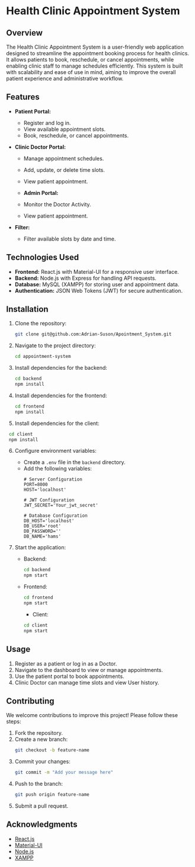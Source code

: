# Health Clinic Appointment System

## Overview
The Health Clinic Appointment System is a user-friendly web application designed to streamline the appointment booking process for health clinics. It allows patients to book, reschedule, or cancel appointments, while enabling clinic staff to manage schedules efficiently. This system is built with scalability and ease of use in mind, aiming to improve the overall patient experience and administrative workflow.

## Features
- **Patient Portal:**
  - Register and log in.
  - View available appointment slots.
  - Book, reschedule, or cancel appointments.
  
- **Clinic Doctor Portal:**
  - Manage appointment schedules.
  - Add, update, or delete time slots.
  - View patient appointment.

  - **Admin Portal:**
  - Monitor the Doctor Activity.
  - View patient appointment.

- **Filter:**
  - Filter available slots by date and time.

## Technologies Used
- **Frontend:** React.js with Material-UI for a responsive user interface.
- **Backend:** Node.js with Express for handling API requests.
- **Database:** MySQL (XAMPP) for storing user and appointment data.
- **Authentication:** JSON Web Tokens (JWT) for secure authentication.

## Installation

1. Clone the repository:
   ```bash
   git clone git@github.com:Adrian-Suson/Apointment_System.git
   ```

2. Navigate to the project directory:
   ```bash
   cd appointment-system
   ```

3. Install dependencies for the backend:
   ```bash
   cd backend
   npm install
   ```

4. Install dependencies for the frontend:
   ```bash
   cd frontend
   npm install
   ```
5. Install dependencies for the client:
  ```bash
   cd client
   npm install
   ```

6. Configure environment variables:
   - Create a `.env` file in the `backend` directory.
   - Add the following variables:
     ```env
     # Server Configuration
     PORT=8000
     HOST='localhost'
     
     # JWT Configuration
     JWT_SECRET='Your_jwt_secret'
     
     # Database Configuration
     DB_HOST='localhost'
     DB_USER='root'
     DB_PASSWORD=''
     DB_NAME='hams'
     ```

6. Start the application:
   - Backend:
     ```bash
     cd backend
     npm start
     ```
   - Frontend:
     ```bash
     cd frontend
     npm start
     ```
     - Client:
     ```bash
     cd client
     npm start
     ```


## Usage
1. Register as a patient or log in as a Doctor.
2. Navigate to the dashboard to view or manage appointments.
3. Use the patient portal to book appointments.
4. Clinic Doctor can manage time slots and view User history.

## Contributing
We welcome contributions to improve this project! Please follow these steps:

1. Fork the repository.
2. Create a new branch:
   ```bash
   git checkout -b feature-name
   ```
3. Commit your changes:
   ```bash
   git commit -m "Add your message here"
   ```
4. Push to the branch:
   ```bash
   git push origin feature-name
   ```
5. Submit a pull request.


## Acknowledgments
- [React.js](https://reactjs.org/)
- [Material-UI](https://mui.com/)
- [Node.js](https://nodejs.org/)
- [XAMPP](https://www.apachefriends.org/)

